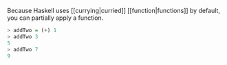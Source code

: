 Because Haskell uses [[currying|curried]] [[function|functions]] by default, you can partially apply a function.

```haskell
> addTwo = (+) 1
> addTwo 3
5
> addTwo 7
9
```